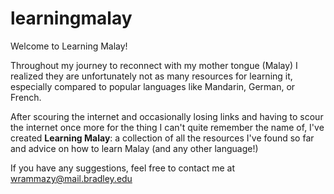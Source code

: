 # learningmalay
Welcome to Learning Malay!

Throughout my journey to reconnect with my mother tongue (Malay) I realized they are unfortunately not as many resources for learning it, especially compared to popular languages like Mandarin, German, or French.

After scouring the internet and occasionally losing links and having to scour the internet once more for the thing I can't quite remember the name of, I've created **Learning Malay**: a collection of all the resources I've found so far and advice on how to learn Malay (and any other language!) 

If you have any suggestions, feel free to contact me at wrammazy@mail.bradley.edu

